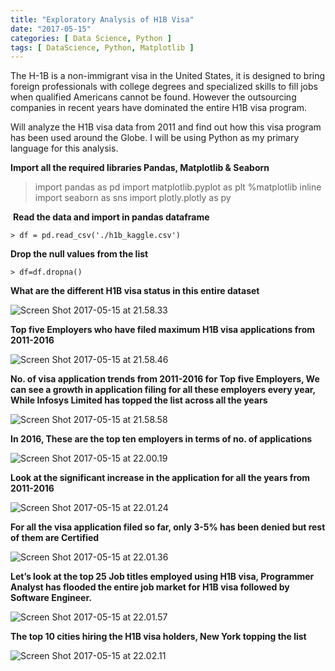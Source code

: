 ```yaml
---
title: "Exploratory Analysis of H1B Visa"
date: "2017-05-15"
categories: [ Data Science, Python ]
tags: [ DataScience, Python, Matplotlib ]
---
```


The H-1B is a non-immigrant visa in the United States, it is designed to bring foreign professionals with college degrees and specialized skills to fill jobs when qualified Americans cannot be found. However the outsourcing companies in recent years have dominated the entire H1B visa program.

Will analyze the H1B visa data from 2011 and find out how this visa program has been used around the Globe. I will be using Python as my primary language for this analysis.

**Import all the required libraries Pandas, Matplotlib & Seaborn**

> import pandas as pd import matplotlib.pyplot as plt %matplotlib inline import seaborn as sns import plotly.plotly as py

 **Read the data and import in pandas dataframe**

```
> df = pd.read_csv('./h1b_kaggle.csv')
```

**Drop the null values from the list**

```
> df=df.dropna()
```
**What are the different H1B visa status in this entire dataset**

![Screen Shot 2017-05-15 at 21.58.33](https://techpickup.files.wordpress.com/2017/05/screen-shot-2017-05-15-at-21-58-33.png)

**Top five Employers who have filed maximum H1B visa applications from 2011-2016**

![Screen Shot 2017-05-15 at 21.58.46](https://techpickup.files.wordpress.com/2017/05/screen-shot-2017-05-15-at-21-58-46.png)

**No. of visa application trends from 2011-2016 for Top five Employers, We can see a growth in application filing for all these employers every year, While Infosys Limited has topped the list across all the years**

![Screen Shot 2017-05-15 at 21.58.58](https://techpickup.files.wordpress.com/2017/05/screen-shot-2017-05-15-at-21-58-58.png)

**In 2016, These are the top ten employers in terms of no. of applications**

![Screen Shot 2017-05-15 at 22.00.19](https://techpickup.files.wordpress.com/2017/05/screen-shot-2017-05-15-at-22-00-19.png)

**Look at the significant increase in the application for all the years from 2011-2016**

![Screen Shot 2017-05-15 at 22.01.24](https://techpickup.files.wordpress.com/2017/05/screen-shot-2017-05-15-at-22-01-24.png)

**For all the visa application filed so far, only 3-5% has been denied but rest of them are Certified**

![Screen Shot 2017-05-15 at 22.01.36](https://techpickup.files.wordpress.com/2017/05/screen-shot-2017-05-15-at-22-01-36.png)

**Let’s look at the top 25 Job titles employed using H1B visa, Programmer Analyst has flooded the entire job market for H1B visa followed by Software Engineer.**

![Screen Shot 2017-05-15 at 22.01.57](https://techpickup.files.wordpress.com/2017/05/screen-shot-2017-05-15-at-22-01-57.png)

**The top 10 cities hiring the H1B visa holders, New York topping the list**

![Screen Shot 2017-05-15 at 22.02.11](https://techpickup.files.wordpress.com/2017/05/screen-shot-2017-05-15-at-22-02-11.png)
